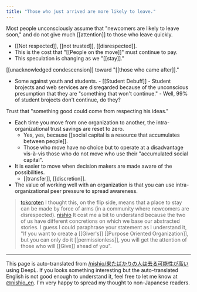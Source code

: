 ```yaml
---
title: "Those who just arrived are more likely to leave."
---
```


Most people unconsciously assume that "newcomers are likely to leave soon," and do not give much [[attention]] to those who leave quickly.
- [[Not respected]], [[not trusted]], [[disrespected]].
- This is the cost that "[[People on the move]]" must continue to pay.
- This speculation is changing as we "[[stay]]."

[[unacknowledged condescension]] toward "[[those who came after]]."
- Some against youth and students.
        - [[Student Debuff]]
        - Student brojects and web services are disregarded because of the unconscious presumption that they are "something that won't continue."
        - Well, 99% of student brojects don't continue, do they?

Trust that "something good could come from respecting his ideas."
- Each time you move from one organization to another, the intra-organizational trust savings are reset to zero.
    - Yes, yes, because [[social capital is a resource that accumulates between people]].
    - Those who move have no choice but to operate at a disadvantage vis-à-vis those who do not move who use their "accumulated social capital".
- It is easier to move when decision makers are made aware of the possibilities.
    - [[transfer]], [[discretion]].
- The value of working well with an organization is that you can use intra-organizational peer pressure to spread awareness.

> [tokoroten](https://x.com/tokoroten/status/1919445311937761495) I thought this, on the flip side, means that a place to stay can be made by force of arms (in a community where newcomers are disrespected).
> [nishio](https://x.com/nishio/status/1919450093549228468) It cost me a bit to understand because the two of us have different concretions on which we base our abstracted stories.
>  I guess I could paraphrase your statement as I understand it, "If you want to create a [[Giver's]] [[Purpose Oriented Organization]], but you can only do it [[permissionless]], you will get the attention of those who will [[Give]] ahead of you".

---
This page is auto-translated from [/nishio/来たばかりの人は去る可能性が高い](https://scrapbox.io/nishio/来たばかりの人は去る可能性が高い) using DeepL. If you looks something interesting but the auto-translated English is not good enough to understand it, feel free to let me know at [@nishio_en](https://twitter.com/nishio_en). I'm very happy to spread my thought to non-Japanese readers.